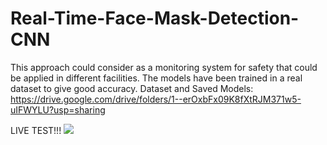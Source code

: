 # Real-Time-Face-Mask-Detection-CNN
This approach could consider as a monitoring system for safety that could be applied in different facilities. The models have been trained in a real dataset to give good accuracy. 
Dataset and Saved Models: https://drive.google.com/drive/folders/1--erOxbFx09K8fXtRJM371w5-uIFWYLU?usp=sharing

LIVE TEST!!!
![](https://github.com/Real-Time-Face-Mask-Detection-CNN/face_mask_detection_test.gif)

